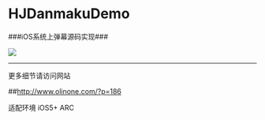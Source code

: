 # HJDanmakuDemo

###iOS系统上弹幕源码实现###

![](http://7pum7o.com1.z0.glb.clouddn.com/danmaku.jpg)

***
更多细节请访问网站

##http://www.olinone.com/?p=186

适配环境 iOS5+  ARC
